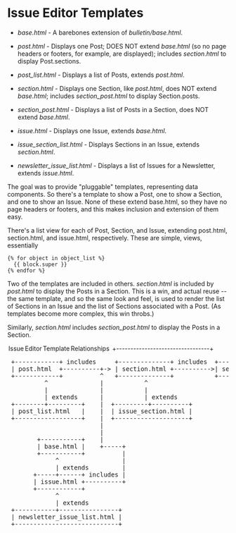 # Issue Editor Templates

- *base.html* - A barebones extension of *bulletin/base.html*.

- *post.html* - Displays one Post; DOES NOT extend *base.html* (so no
  page headers or footers, for example, are displayed); includes
  *section.html* to display Post.sections.

- *post_list.html* - Displays a list of Posts, extends *post.html*.

- *section.html* - Displays one Section, like *post.html*, does NOT
  extend *base.html*; includes *section_post.html* to display
  Section.posts.

- *section_post.html* - Displays a list of Posts in a Section, does
  NOT extend *base.html*.

- *issue.html* - Displays one Issue, extends *base.html*.

- *issue_section_list.html* - Displays Sections in an Issue, extends
  *section.html*.

- *newsletter_issue_list.html* - Displays a list of Issues for a
  Newsletter, extends *issue.html*.

The goal was to provide "pluggable" templates, representing data
components.  So there's a template to show a Post, one to show a
Section, and one to show an Issue.  None of these extend base.html, so
they have no page headers or footers, and this makes inclusion and
extension of them easy.

There's a list view for each of Post, Section, and Issue, extending
post.html, section.html, and issue.html, respectively. These are
simple, views, essentially

    {% for object in object_list %}
      {{ block.super }}
    {% endfor %}

Two of the templates are included in others. *section.html* is
included by *post.html* to display the Posts in a Section. This is a
win, and actual reuse -- the same template, and so the same look and
feel, is used to render the list of Sections in an Issue and the list
of Sections associated with a Post. (As templates become more complex,
this win throbs.)

Similarly, *section.html* includes *section_post.html* to display the
Posts in a Section.

 Issue Editor Template Relationships
 +---------------------------------+
<pre>
 +------------+ includes     +--------------+ includes  +--------------------+
 | post.html  +----------+-> | section.html +---------->| section_post.html  |
 +------------+          ^   +--------------+           +--------------------+
          ^              |           ^
          |              |           |
          | extends      |           | extends
 +--------+---------+    |  +---------+----------+
 | post_list.html   |    |  | issue_section.html |
 +------------------+    |  +--------------------+
                         |
                         |
        +-----------+    |
        | base.html |    +-----+
        +-----------+          |
             ^                 |
             | extends         |
       +-----+------+ includes |
       | issue.html +----------+
       +------------+
             ^
             | extends
 +-----------+----------------+
 | newsletter_issue_list.html |
 +----------------------------+
</pre>
